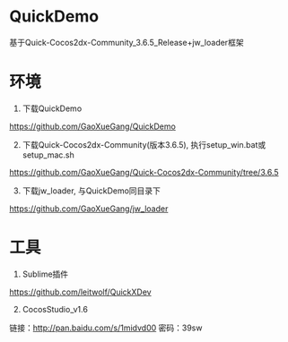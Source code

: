 # QuickDemo

基于Quick-Cocos2dx-Community_3.6.5_Release+jw_loader框架

# 环境

1. 下载QuickDemo

https://github.com/GaoXueGang/QuickDemo

2. 下载Quick-Cocos2dx-Community(版本3.6.5), 执行setup_win.bat或setup_mac.sh

https://github.com/GaoXueGang/Quick-Cocos2dx-Community/tree/3.6.5

3. 下载jw_loader, 与QuickDemo同目录下

https://github.com/GaoXueGang/jw_loader

# 工具

1. Sublime插件

https://github.com/leitwolf/QuickXDev

2. CocosStudio_v1.6

链接：http://pan.baidu.com/s/1midvd00 密码：39sw
